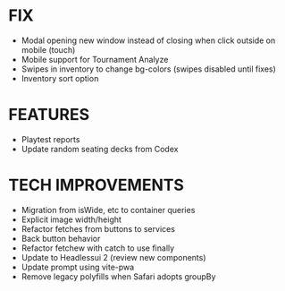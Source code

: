 # FIX
- Modal opening new window instead of closing when click outside on mobile (touch)
- Mobile support for Tournament Analyze
- Swipes in inventory to change bg-colors (swipes disabled until fixes)
- Inventory sort option

# FEATURES
- Playtest reports
- Update random seating decks from Codex

# TECH IMPROVEMENTS
- Migration from isWide, etc to container queries
- Explicit image width/height
- Refactor fetches from buttons to services
- Back button behavior
- Refactor fetchew with catch to use finally
- Update to Headlessui 2 (review new components)
- Update prompt using vite-pwa
- Remove legacy polyfills when Safari adopts groupBy
